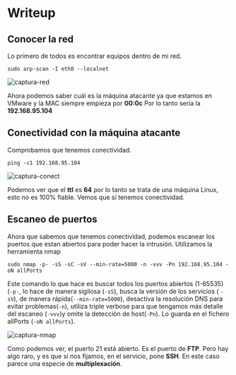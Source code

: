 # Writeup

## Conocer la red

Lo primero de todos es encontrar equipos dentro de mi red.

`sudo arp-scan -I eth0 --localnet`

![captura-red](https://github.com/AlvarooFh/Plex/assets/148774363/f8868383-1b04-4df1-98d9-29cd3690c682)

Ahora podemos saber cuál es la máquina atacante ya que estamos en VMware y la MAC siempre empieza por **00:0c** Por lo tanto sería la **192.168.95.104**

## Conectividad con la máquina atacante

Comprobamos que tenemos conectividad.

`ping -c1 192.168.95.104`

![captura-conect](https://github.com/AlvarooFh/Plex/assets/148774363/94c0ee16-a204-4669-834f-52d790faa339)

Podemos ver que el **ttl** es **64** por lo tanto se trata de una máquina Linux, esto no es 100% fiable. Vemos que sí tenemos conectividad.

## Escaneo de puertos

Ahora que sabemos que tenemos conectividad, podemos escanear los puertos que estan abiertos para poder hacer la intrusión. Utilizamos la herramienta nmap

`sudo nmap -p- -sS -sC -sV --min-rate=5000 -n -vvv -Pn 192.168.95.104 -oN allPorts`

Este comando lo que hace es buscar todos los puertos abiertos (1-65535) (`-p-`, lo hace de manera sigilosa (`-sS`), busca la versión de los servicios ( `-sV`), de manera rápida(`--min-rate=5000`), desactiva la resolución DNS para evitar problemas(`-n`), utiliza triple verbose para que tengamos más detalle del escaneo (`-vvv`)y omite la detección de host(`-Pn`). Lo guarda en el fichero allPorts (`-oN allPorts`).

![captura-nmap](https://github.com/Alv-fh/Plex/assets/109484163/2c352940-0cee-4dd9-8c7b-0277b9a0aa3d)

Como podemos ver, el puerto 21 está abierto. Es el puerto de **FTP**. Pero hay algo raro, y es que si nos fijamos, en el servicio, pone **SSH**. En este caso parece una especie de **multiplexación**. 

